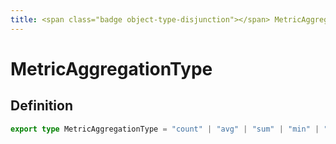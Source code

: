 ```yaml
---
title: <span class="badge object-type-disjunction"></span> MetricAggregationType
---
```

# <span class="badge object-type-disjunction"></span> MetricAggregationType

## Definition

```typescript
export type MetricAggregationType = "count" | "avg" | "sum" | "min" | "max" | "extended_stats" | "percentiles" | "cardinality" | "raw_document" | "raw_data" | "logs" | "rate" | "top_metrics" | elasticsearch.PipelineMetricAggregationType;

```
